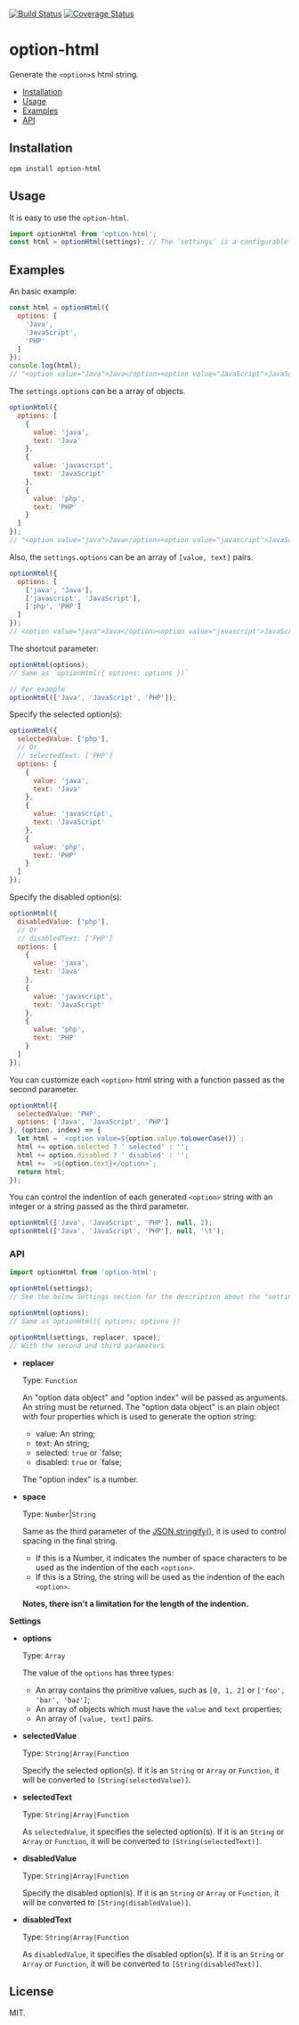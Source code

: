 [![Build Status](https://travis-ci.org/Alex1990/option-html.svg?branch=master)](https://travis-ci.org/Alex1990/option-html)
[![Coverage Status](https://coveralls.io/repos/github/Alex1990/option-html/badge.svg?branch=master)](https://coveralls.io/github/Alex1990/option-html?branch=master)

# option-html

Generate the `<option>`s html string.

- [Installation](https://github.com/Alex1990/option-html#installation)
- [Usage](https://github.com/Alex1990/option-html#usage)
- [Examples](https://github.com/Alex1990/option-html#examples)
- [API](https://github.com/Alex1990/option-html#api)

## Installation

```shell
npm install option-html
```

## Usage

It is easy to use the `option-html`.

```js
import optionHtml from 'option-html';
const html = optionHtml(settings); // The `settings` is a configurable object
```

## Examples

An basic example:

```js
const html = optionHtml({
  options: [
    'Java',
    'JavaScript',
    'PHP'
  ]
});
console.log(html);
// "<option value="Java">Java</option><option value="JavaScript">JavaScript</option><option value="PHP">PHP</option>" 
```
The `settings.options` can be a array of objects.

```js
optionHtml({
  options: [
    {
      value: 'java',
      text: 'Java'
    },
    {
      value: 'javascript',
      text: 'JavaScript'
    },
    {
      value: 'php',
      text: 'PHP'
    }
  ]
});
// "<option value="java">Java</option><option value="javascript">JavaScript</option><option value="php">PHP</option>"
```

Also, the `settings.options` can be an array of `[value, text]` pairs.

```js
optionHtml({
  options: [
    ['java', 'Java'],
    ['javascript', 'JavaScript'],
    ['php', 'PHP']
  ]
});
// <option value="java">Java</option><option value="javascript">JavaScript</option><option value="php">PHP</option>
```

The shortcut parameter:

```js
optionHtml(options);
// Same as `optionHtml({ options: options })`

// For example
optionHtml(['Java', 'JavaScript', 'PHP']);
```

Specify the selected option(s):

```js
optionHtml({
  selectedValue: ['php'],
  // Or
  // selectedText: ['PHP']
  options: [
    {
      value: 'java',
      text: 'Java'
    },
    {
      value: 'javascript',
      text: 'JavaScript'
    },
    {
      value: 'php',
      text: 'PHP'
    }
  ]
});
```

Specify the disabled option(s):

```js
optionHtml({
  disabledValue: ['php'],
  // Or
  // disabledText: ['PHP']
  options: [
    {
      value: 'java',
      text: 'Java'
    },
    {
      value: 'javascript',
      text: 'JavaScript'
    },
    {
      value: 'php',
      text: 'PHP'
    }
  ]
});
```

You can customize each `<option>` html string with a function passed as the second parameter.

```js
optionHtml({
  selectedValue: 'PHP',
  options: ['Java', 'JavaScript', 'PHP']
}, (option, index) => {
  let html = `<option value=${option.value.toLowerCase()}`;
  html += option.selected ? ' selected' : '';
  html += option.disabled ? ' disabled' : '';
  html += `>${option.text}</option>`;
  return html;
});
```

You can control the indention of each generated `<option>` string with an integer or a string passed as the third parameter.

```js
optionHtml(['Java', 'JavaScript', 'PHP'], null, 2);
optionHtml(['Java', 'JavaScript', 'PHP'], null, '\t');
```

### API

```js
import optionHtml from 'option-html';

optionHtml(settings);
// See the below Settings section for the description about the "settings" parameter

optionHtml(options);
// Same as optionHtml({ options: options })

optionHtml(settings, replacer, space);
// With the second and third parameters
```

- **replacer**

  Type: `Function`

  An "option data object" and "option index" will be passed as arguments. An string must be returned. The "option data object" is an plain object with four properties which is used to generate the option string:

  - value: An string;
  - text: An string;
  - selected: `true` or `false;
  - disabled: `true` or `false;

  The "option index" is a number.

- **space**

  Type: `Number`|`String`

  Same as the third parameter of the [JSON.stringify()](https://developer.mozilla.org/en/docs/Web/JavaScript/Reference/Global_Objects/JSON/stringify), it is used to control spacing in the final string.

  - If this is a Number, it indicates the number of space characters to be used as the indention of the each `<option>`.
  - If this is a String, the string will be used as the indention of the each `<option>`.

  **Notes, there isn't a limitation for the length of the indention.**

**Settings**

- **options**

  Type: `Array`

  The value of the `options` has three types:

  - An array contains the primitive values, such as `[0, 1, 2]` or `['foo', 'bar', 'baz']`;
  - An array of objects which must have the `value` and `text` properties;
  - An array of `[value, text]` pairs.

- **selectedValue**

  Type: `String|Array|Function`

  Specify the selected option(s). If it is an `String` or `Array` or `Function`, it will be 
  converted to `[String(selectedValue)]`.

- **selectedText**

  Type: `String|Array|Function`

  As `selectedValue`, it specifies the selected option(s). If it is an `String` or `Array` or 
  `Function`, it will be converted to `[String(selectedText)]`.

- **disabledValue**

  Type: `String|Array|Function`

  Specify the disabled option(s). If it is an `String` or `Array` or `Function`, it will be 
  converted to `[String(disabledValue)]`.

- **disabledText**

  Type: `String|Array|Function`

  As `disabledValue`, it specifies the disabled option(s). If it is an `String` or `Array` or 
  `Function`, it will be converted to `[String(disabledText)]`.

## License

MIT.
